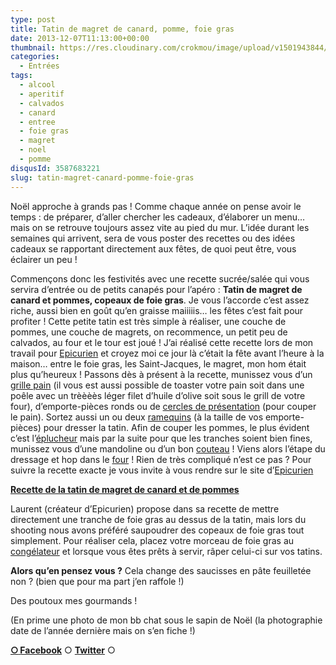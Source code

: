 ```yaml
---
type: post
title: Tatin de magret de canard, pomme, foie gras
date: 2013-12-07T11:13:00+00:00
thumbnail: https://res.cloudinary.com/crokmou/image/upload/v1501943844/20130928_epicurien.be_tatin_foie_gras_magret_canard.jpg
categories: 
  - Entrées
tags: 
  - alcool
  - aperitif
  - calvados
  - canard
  - entree
  - foie gras
  - magret
  - noel
  - pomme
disqusId: 3587683221
slug: tatin-magret-canard-pomme-foie-gras
---
```


Noël approche à grands pas ! Comme chaque année on pense avoir le temps : de préparer, d’aller chercher les cadeaux, d’élaborer un menu… mais on se retrouve toujours assez vite au pied du mur. L’idée durant les semaines qui arrivent, sera de vous poster des recettes ou des idées cadeaux se rapportant directement aux fêtes, de quoi peut être, vous éclairer un peu !

Commençons donc les festivités avec une recette sucrée/salée qui vous servira d’entrée ou de petits canapés pour l’apéro : **Tatin de magret de canard et pommes, copeaux de foie gras**. Je vous l’accorde c’est assez riche, aussi bien en goût qu’en graisse maiiiiis… les fêtes c’est fait pour profiter ! Cette petite tatin est très simple à réaliser, une couche de pommes, une couche de magrets, on recommence, un petit peu de calvados, au four et le tour est joué ! J’ai réalisé cette recette lors de mon travail pour [Epicurien](http://www.epicurien.be/) et croyez moi ce jour là c’était la fête avant l’heure à la maison… entre le foie gras, les Saint-Jacques, le magret, mon hom était plus qu’heureux ! Passons dès à présent à la recette, munissez vous d’un [grille pain](http://www.rueducommerce.fr/m/pl/malid:9633597) (il vous est aussi possible de toaster votre pain soit dans une poêle avec un trèèèès léger filet d’huile d’olive soit sous le grill de votre four), d’emporte-pièces ronds ou de [cercles de présentation](http://www.rueducommerce.fr/index/cercle%20de%20presentation) (pour couper le pain). Sortez aussi un ou deux [ramequins](http://www.rueducommerce.fr/index/ramequin) (à la taille de vos emporte-pièces) pour dresser la tatin. Afin de couper les pommes, le plus évident c’est l’[éplucheur](http://www.rueducommerce.fr/m/pl/malid:43774618) mais par la suite pour que les tranches soient bien fines, munissez vous d’une mandoline ou d’un bon [couteau](http://www.rueducommerce.fr/m/pl/malid:12468606) ! Viens alors l’étape du dressage et hop dans le [four](http://www.rueducommerce.fr/m/pl/malid:9404136) ! Rien de très compliqué n’est ce pas ? Pour suivre la recette exacte je vous invite à vous rendre sur le site d’[Epicurien](http://www.epicurien.be/)

**[Recette de la tatin de magret de canard et de pommes](http://www.epicurien.be/blog/recettes/entrees-fetes/tartes-tatin-foies-gras-magrets-de-canard.asp)**

Laurent (créateur d’Epicurien) propose dans sa recette de mettre directement une tranche de foie gras au dessus de la tatin, mais lors du shooting nous avons préféré saupoudrer des copeaux de foie gras tout simplement. Pour réaliser cela, placez votre morceau de foie gras au [congélateur](http://www.rueducommerce.fr/m/pl/malid:9633581) et lorsque vous êtes prêts à servir, râper celui-ci sur vos tatins.

**Alors qu’en pensez vous ?** Cela change des saucisses en pâte feuilletée non ? (bien que pour ma part j’en raffole !)

Des poutoux mes gourmands !

(En prime une photo de mon bb chat sous le sapin de Noël (la photographie date de l’année dernière mais on s’en fiche !)

[**○<span style="font-size: xx-small; margin: 0px; outline: 0px; padding: 0px;"><span style="font-family: Arial, Helvetica, sans-serif; margin: 0px; outline: 0px; padding: 0px;"> </span></span>Facebook**](https://www.facebook.com/pages/CroKMou/148093255259077) ○ [**Twitter**](https://twitter.com/Crokmou) ○